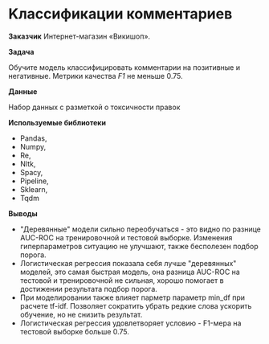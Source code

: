 # Kлассификации комментариев

**Заказчик**
Интернет-магазин «Викишоп». 

**Задача**

Обучите модель классифицировать комментарии на позитивные и негативные. Метрики качества *F1* не меньше 0.75.

**Данные**

Набор данных с разметкой о токсичности правок

**Используемые библиотеки**
- Pandas,
- Numpy,
- Re,
- Nltk,
- Spacy,
- Pipeline,
- Sklearn,
- Tqdm

**Выводы**

- "Деревянные" модели сильно переобучаться - это видно по разнице AUC-ROC на тренировочной и тестовой выборке. Изменения гиперпараметров ситуацию не улучшают, также бесполезен подбор порога.
- Логистическая регрессия показала себя лучше "деревянных" моделей, это самая быстрая модель, она разница AUC-ROC на тестовой и тренировочной не сильная, хорошо помогает в достижении результата подбор порога.
- При моделировании также влияет парметр параметр min_df при расчете tf-idf. Позволяет сократить убрать редкие слова ускорить обучение, но не снизить результат.
- Логистическая регрессия удовлетворяет условию - F1-мера на тестовой выборке больше 0.75.
